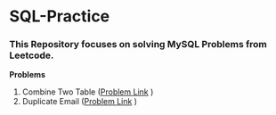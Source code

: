# SQL-Practice

### This Repository focuses on solving MySQL Problems from Leetcode.

**Problems**

1. Combine Two Table ([Problem Link](https://leetcode.com/problems/combine-two-tables/description/) )
2. Duplicate Email ([Problem Link](https://leetcode.com/problems/duplicate-emails/description/) )
